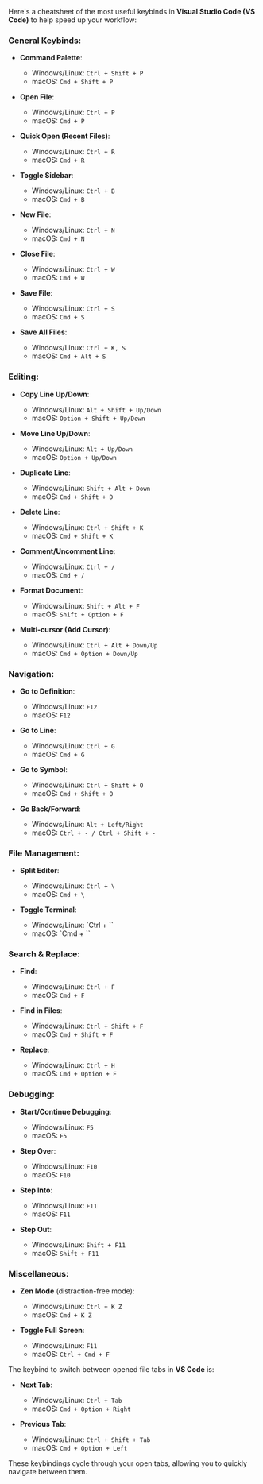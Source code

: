 Here's a cheatsheet of the most useful keybinds in **Visual Studio Code (VS Code)** to help speed up your workflow:

### General Keybinds:
- **Command Palette**:  
  - Windows/Linux: `Ctrl + Shift + P`  
  - macOS: `Cmd + Shift + P`
  
- **Open File**:  
  - Windows/Linux: `Ctrl + P`  
  - macOS: `Cmd + P`
  
- **Quick Open (Recent Files)**:  
  - Windows/Linux: `Ctrl + R`  
  - macOS: `Cmd + R`
  
- **Toggle Sidebar**:  
  - Windows/Linux: `Ctrl + B`  
  - macOS: `Cmd + B`

- **New File**:  
  - Windows/Linux: `Ctrl + N`  
  - macOS: `Cmd + N`
  
- **Close File**:  
  - Windows/Linux: `Ctrl + W`  
  - macOS: `Cmd + W`
  
- **Save File**:  
  - Windows/Linux: `Ctrl + S`  
  - macOS: `Cmd + S`

- **Save All Files**:  
  - Windows/Linux: `Ctrl + K, S`  
  - macOS: `Cmd + Alt + S`

### Editing:
- **Copy Line Up/Down**:  
  - Windows/Linux: `Alt + Shift + Up/Down`  
  - macOS: `Option + Shift + Up/Down`
  
- **Move Line Up/Down**:  
  - Windows/Linux: `Alt + Up/Down`  
  - macOS: `Option + Up/Down`
  
- **Duplicate Line**:  
  - Windows/Linux: `Shift + Alt + Down`  
  - macOS: `Cmd + Shift + D`

- **Delete Line**:  
  - Windows/Linux: `Ctrl + Shift + K`  
  - macOS: `Cmd + Shift + K`
  
- **Comment/Uncomment Line**:  
  - Windows/Linux: `Ctrl + /`  
  - macOS: `Cmd + /`

- **Format Document**:  
  - Windows/Linux: `Shift + Alt + F`  
  - macOS: `Shift + Option + F`
  
- **Multi-cursor (Add Cursor)**:  
  - Windows/Linux: `Ctrl + Alt + Down/Up`  
  - macOS: `Cmd + Option + Down/Up`

### Navigation:
- **Go to Definition**:  
  - Windows/Linux: `F12`  
  - macOS: `F12`

- **Go to Line**:  
  - Windows/Linux: `Ctrl + G`  
  - macOS: `Cmd + G`

- **Go to Symbol**:  
  - Windows/Linux: `Ctrl + Shift + O`  
  - macOS: `Cmd + Shift + O`

- **Go Back/Forward**:  
  - Windows/Linux: `Alt + Left/Right`  
  - macOS: `Ctrl + - / Ctrl + Shift + -`

### File Management:
- **Split Editor**:  
  - Windows/Linux: `Ctrl + \`  
  - macOS: `Cmd + \`
  
- **Toggle Terminal**:  
  - Windows/Linux: `Ctrl + \``  
  - macOS: `Cmd + \``

### Search & Replace:
- **Find**:  
  - Windows/Linux: `Ctrl + F`  
  - macOS: `Cmd + F`
  
- **Find in Files**:  
  - Windows/Linux: `Ctrl + Shift + F`  
  - macOS: `Cmd + Shift + F`
  
- **Replace**:  
  - Windows/Linux: `Ctrl + H`  
  - macOS: `Cmd + Option + F`

### Debugging:
- **Start/Continue Debugging**:  
  - Windows/Linux: `F5`  
  - macOS: `F5`
  
- **Step Over**:  
  - Windows/Linux: `F10`  
  - macOS: `F10`

- **Step Into**:  
  - Windows/Linux: `F11`  
  - macOS: `F11`

- **Step Out**:  
  - Windows/Linux: `Shift + F11`  
  - macOS: `Shift + F11`

### Miscellaneous:
- **Zen Mode** (distraction-free mode):  
  - Windows/Linux: `Ctrl + K Z`  
  - macOS: `Cmd + K Z`
  
- **Toggle Full Screen**:  
  - Windows/Linux: `F11`  
  - macOS: `Ctrl + Cmd + F`

The keybind to switch between opened file tabs in **VS Code** is:

- **Next Tab**:  
  - Windows/Linux: `Ctrl + Tab`  
  - macOS: `Cmd + Option + Right`

- **Previous Tab**:  
  - Windows/Linux: `Ctrl + Shift + Tab`  
  - macOS: `Cmd + Option + Left`

These keybindings cycle through your open tabs, allowing you to quickly navigate between them.